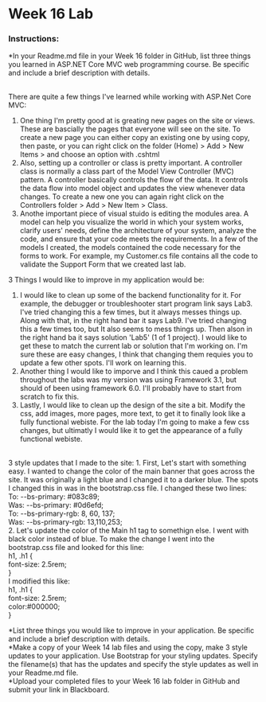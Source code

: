 <h1>Week 16 Lab</h1>
<h3>Instructions:</h3>
*In your Readme.md file in your Week 16 folder in GitHub, list three things you learned in ASP.NET Core MVC web programming course. Be specific and include a brief description with details.<br><br>

There are quite a few things I've learned while working with ASP.Net Core MVC:
1.  One thing I'm pretty good at is greating new pages on the site or views.  These are bascially the pages that everyone will see on the site. To create a new page you can either copy an existing one by using copy, then paste, or you can right click on the folder (Home) > Add > New Items > and choose an option with .cshtml<br>
2.  Also, setting up a controller or class is pretty important.  A controller class is normally a class part of the Model View Controller (MVC) pattern. A controller basically controls the flow of the data. It controls the data flow into model object and updates the view whenever data changes.  To create a new one you can again right click on the Controllers folder > Add > New Item > Class.
3.  Anothe important piece of visual stuido is editing the modules area.  A model can help you visualize the world in which your system works, clarify users' needs, define the architecture of your system, analyze the code, and ensure that your code meets the requirements.  In a few of the models I created, the models contained the code necessary for the forms to work.  For example, my Customer.cs file contains all the code to validate the Support Form that we created last lab.

3 Things I would like to improve in my application would be:
1.  I would like to clean up some of the backend functionality for it.  For example, the debugger or troubleshooter start program link says Lab3.  I've tried changing this a few times, but it always messes things up.  Along with that, in the right hand bar it says Lab9.  I've tried changing this a few times too, but It also seems to mess things up.  Then alson in the right hand ba it says solution 'Lab5' (1 of 1 project).  I would like to get these to match the current lab or solution that I'm working on.  I'm sure these are easy changes, I think that changing them requies you to update a few other spots.  I'll work on learning this.
2.  Another thing I would like to imporve and I think this caued a problem throughout the labs was my version was using Framework 3.1, but should of been using framework 6.0.  I'll probably have to start from scratch to fix this.
3.  Lastly, I would like to clean up the design of the site a bit.  Modify the css, add images, more pages, more text, to get it to finally look like a fully functional webiste.  For the lab today I'm going to make a few css changes, but ultimatly I would like it to get the appearance of a fully functional webiste.
<br>
3 style updates that I made to the site:
1.  First, Let's start with something easy.  I wanted to change the color of the main banner that goes across the site.  It was originally a light blue and I changed it to a darker blue.  The spots I changed this in was in the bootstrap.css file.  I changed these two lines:<br>
To:    --bs-primary: #083c89;<br>
Was:   --bs-primary: #0d6efd;<br>
To:    --bs-primary-rgb: 8, 60, 137;<br>
Was:   --bs-primary-rgb: 13,110,253;<br>
2.  Let's update the color of the Main h1 tag to somethign else.  I went with black color instead of blue.  To make the change I went into the bootstrap.css file and looked for this line:<br>
  h1, .h1 {<br>
    font-size: 2.5rem;<br>
  }<br>
  I modified this like:<br>
    h1, .h1 {<br>
    font-size: 2.5rem;<br>
    color:#000000;<br>
  }<br>


*List three things you would like to improve in your application. Be specific and include a brief description with details.<br>
*Make a copy of your Week 14 lab files and using the copy, make 3 style updates to your application. Use Bootstrap for your styling updates. Specify the filename(s) that has the updates and specify the style updates as well in your Readme.md file.<br>
*Upload your completed files to your Week 16 lab folder in GitHub and submit your link in Blackboard.
